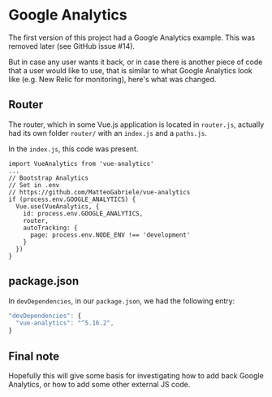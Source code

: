 # Google Analytics

The first version of this project had a Google Analytics example. This was
removed later (see GitHub issue #14).

But in case any user wants it back, or in case there is another piece of code
that a user would like to use, that is similar to what Google Analytics look
like (e.g. New Relic for monitoring), here's what was changed.

## Router

The router, which in some Vue.js application is located in `router.js`, actually
had its own folder `router/` with an `index.js` and a `paths.js`.

In the `index.js`, this code was present.

```vuejs
import VueAnalytics from 'vue-analytics'
...
// Bootstrap Analytics
// Set in .env
// https://github.com/MatteoGabriele/vue-analytics
if (process.env.GOOGLE_ANALYTICS) {
  Vue.use(VueAnalytics, {
    id: process.env.GOOGLE_ANALYTICS,
    router,
    autoTracking: {
      page: process.env.NODE_ENV !== 'development'
    }
  })
}
```

## package.json

In `devDependencies`, in our `package.json`, we had the following entry:

```js
"devDependencies": {
  "vue-analytics": "^5.16.2",
}
```

## Final note

Hopefully this will give some basis for investigating how to add back Google
Analytics, or how to add some other external JS code.
